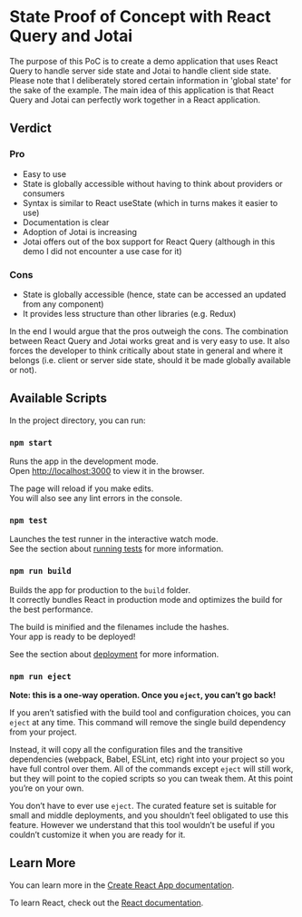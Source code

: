 # State Proof of Concept with React Query and Jotai

The purpose of this PoC is to create a demo application that uses React Query to handle server side state and Jotai to handle client side state.
Please note that I deliberately stored certain information in 'global state' for the sake of the example. The main idea of this application is that 
React Query and Jotai can perfectly work together in a React application.

## Verdict

### Pro

- Easy to use
- State is globally accessible without having to think about providers or consumers
- Syntax is similar to React useState (which in turns makes it easier to use)
- Documentation is clear
- Adoption of Jotai is increasing
- Jotai offers out of the box support for React Query (although in this demo I did not encounter a use case for it)

### Cons
- State is globally accessible (hence, state can be accessed an updated from any component)
- It provides less structure than other libraries (e.g. Redux)

In the end I would argue that the pros outweigh the cons. The combination between React Query and Jotai works great and is very easy to use.
It also forces the developer to think critically about state in general and where it belongs (i.e. client or server side state, should it be made globally available or not).


## Available Scripts

In the project directory, you can run:

### `npm start`

Runs the app in the development mode.\
Open [http://localhost:3000](http://localhost:3000) to view it in the browser.

The page will reload if you make edits.\
You will also see any lint errors in the console.

### `npm test`

Launches the test runner in the interactive watch mode.\
See the section about [running tests](https://facebook.github.io/create-react-app/docs/running-tests) for more information.

### `npm run build`

Builds the app for production to the `build` folder.\
It correctly bundles React in production mode and optimizes the build for the best performance.

The build is minified and the filenames include the hashes.\
Your app is ready to be deployed!

See the section about [deployment](https://facebook.github.io/create-react-app/docs/deployment) for more information.

### `npm run eject`

**Note: this is a one-way operation. Once you `eject`, you can’t go back!**

If you aren’t satisfied with the build tool and configuration choices, you can `eject` at any time. This command will remove the single build dependency from your project.

Instead, it will copy all the configuration files and the transitive dependencies (webpack, Babel, ESLint, etc) right into your project so you have full control over them. All of the commands except `eject` will still work, but they will point to the copied scripts so you can tweak them. At this point you’re on your own.

You don’t have to ever use `eject`. The curated feature set is suitable for small and middle deployments, and you shouldn’t feel obligated to use this feature. However we understand that this tool wouldn’t be useful if you couldn’t customize it when you are ready for it.

## Learn More

You can learn more in the [Create React App documentation](https://facebook.github.io/create-react-app/docs/getting-started).

To learn React, check out the [React documentation](https://reactjs.org/).
